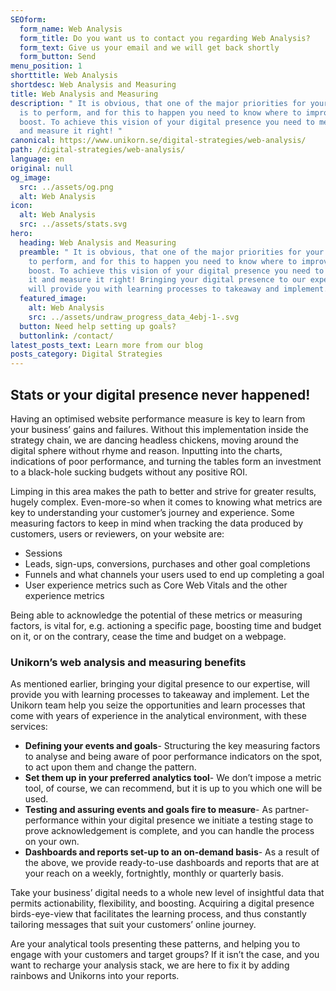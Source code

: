 ```yaml
---
SEOform:
  form_name: Web Analysis
  form_title: Do you want us to contact you regarding Web Analysis?
  form_text: Give us your email and we will get back shortly
  form_button: Send
menu_position: 1
shorttitle: Web Analysis
shortdesc: Web Analysis and Measuring
title: Web Analysis and Measuring
description: " It is obvious, that one of the major priorities for your website
  is to perform, and for this to happen you need to know where to improve or
  boost. To achieve this vision of your digital presence you need to measure it
  and measure it right! "
canonical: https://www.unikorn.se/digital-strategies/web-analysis/
path: /digital-strategies/web-analysis/
language: en
original: null
og_image:
  src: ../assets/og.png
  alt: Web Analysis
icon:
  alt: Web Analysis
  src: ../assets/stats.svg
hero:
  heading: Web Analysis and Measuring
  preamble: " It is obvious, that one of the major priorities for your website is
    to perform, and for this to happen you need to know where to improve or
    boost. To achieve this vision of your digital presence you need to measure
    it and measure it right! Bringing your digital presence to our expertise,
    will provide you with learning processes to takeaway and implement. "
  featured_image:
    alt: Web Analysis
    src: ../assets/undraw_progress_data_4ebj-1-.svg
  button: Need help setting up goals?
  buttonlink: /contact/
latest_posts_text: Learn more from our blog
posts_category: Digital Strategies
---
```

## Stats or your digital presence never happened!

Having an optimised website performance measure is key to learn from your business’ gains and failures. Without this implementation inside the strategy chain, we are dancing headless chickens, moving around the digital sphere without rhyme and reason. Inputting into the charts, indications of poor performance, and turning the tables form an investment to a black-hole sucking budgets without any positive ROI.

Limping in this area makes the path to better and strive for greater results, hugely complex. Even-more-so when it comes to knowing what metrics are key to understanding your customer’s journey and experience. Some measuring factors to keep in mind when tracking the data produced by customers, users or reviewers, on your website are:

* Sessions
* Leads, sign-ups, conversions, purchases and other goal completions
* Funnels and what channels your users used to end up completing a goal
* User experience metrics such as Core Web Vitals and the other experience metrics

Being able to acknowledge the potential of these metrics or measuring factors, is vital for, e.g. actioning a specific page, boosting time and budget on it, or on the contrary, cease the time and budget on a webpage.

### Unikorn’s web analysis and measuring benefits

As mentioned earlier, bringing your digital presence to our expertise, will provide you with learning processes to takeaway and implement. Let the Unikorn team help you seize the opportunities and learn processes that come with years of experience in the analytical environment, with these services:

* **Defining your events and goals**- Structuring the key measuring factors to analyse and being aware of poor performance indicators on the spot, to act upon them and change the pattern.
* **Set them up in your preferred analytics tool**- We don’t impose a metric tool, of course, we can recommend, but it is up to you which one will be used.
* **Testing and assuring events and goals fire to measure**- As partner-performance within your digital presence we initiate a testing stage to prove acknowledgement is complete, and you can handle the process on your own.
* **Dashboards and reports set-up to an on-demand basis**- As a result of the above, we provide ready-to-use dashboards and reports that are at your reach on a weekly, fortnightly, monthly or quarterly basis.

Take your business’ digital needs to a whole new level of insightful data that permits actionability, flexibility, and boosting. Acquiring a digital presence birds-eye-view that facilitates the learning process, and thus constantly tailoring messages that suit your customers’ online journey.

Are your analytical tools presenting these patterns, and helping you to engage with your customers and target groups? If it isn’t the case, and you want to recharge your analysis stack, we are here to fix it by adding rainbows and Unikorns into your reports.